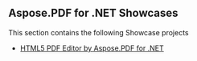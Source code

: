 ## Aspose.PDF for .NET Showcases

This section contains the following Showcase projects
* [HTML5 PDF Editor by Aspose.PDF for .NET](HTML5_PDF_Editor_by_Aspose_PDF_NET)

